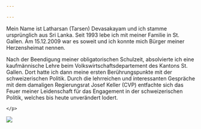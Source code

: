 ```yaml
---

---
```


<div class="row">
  <div class="col-12 col-md-9">
    <p>
      Mein Name ist Latharsan (Tarsen) Devasakayam und ich stamme ursprünglich aus Sri Lanka. Seit 1993 lebe ich mit meiner Familie in St. Gallen. Am 15.12.2009 war es soweit und ich konnte mich Bürger meiner Herzensheimat nennen.
    </p>
    <p>
      Nach der Beendigung meiner obligatorischen Schulzeit, absolvierte ich eine kaufmännische Lehre beim Volkswirtschaftsdepartement des Kantons St. Gallen.
Dort hatte ich dann meine ersten Berührungspunkte mit der schweizerischen Politik. Durch die lehrreichen und interessanten Gespräche mit dem damaligen Regierungsrat Josef Keller (CVP) entfachte sich das Feuer meiner Leidenschaft für das Engagement in der schweizerischen Politik, welches bis heute unverändert lodert.

    </p>
  </div>
  <div class="col-12 col-md-3 col-lg-2 offset-lg-1">
    <img src="/images/tarsen-thinking.jpg" class="w-100" />
  </div>
</div>
